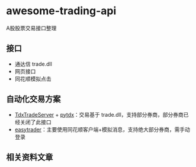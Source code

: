 # awesome-trading-api

A股股票交易接口整理

## 接口
- 通达信 trade.dll
- 网页接口
- 同花顺模拟点击

## 自动化交易方案
- [TdxTradeServer](https://github.com/rainx/TdxTradeServer) + [pytdx](https://github.com/rainx/pytdx)：交易基于 trade.dll，支持部分券商，部分券商已经关闭了此接口
- [easytrader](https://github.com/shidenggui/easytrader)：主要使用同花顺客户端+模拟消息，支持绝大部分券商，需手动登录

## 相关资料文章


